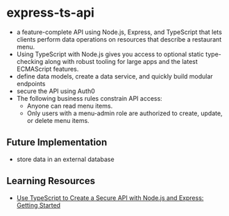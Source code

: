 # express-ts-api

- a feature-complete API using Node.js, Express, and TypeScript that lets clients perform data operations on resources that describe a restaurant menu.
- Using TypeScript with Node.js gives you access to optional static type-checking along with robust tooling for large apps and the latest ECMAScript features.
- define data models, create a data service, and quickly build modular endpoints
- secure the API using Auth0
- The following business rules constrain API access:
  - Anyone can read menu items.
  - Only users with a menu-admin role are authorized to create, update, or delete menu items.

## Future Implementation

- store data in an external database

## Learning Resources

- [Use TypeScript to Create a Secure API with Node.js and Express: Getting Started](https://auth0.com/blog/use-typescript-to-create-a-secure-api-with-nodejs-and-express-getting-started/)
